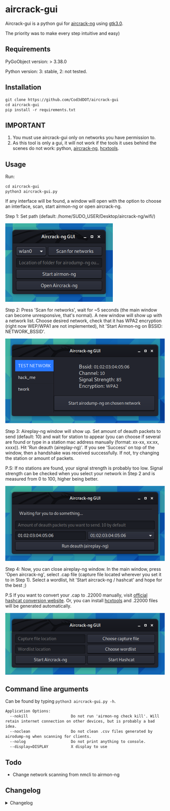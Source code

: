 # aircrack-gui

Aircrack-gui is a python gui for [aircrack-ng](https://www.aircrack-ng.org/) using [gtk3.0](https://pygobject.readthedocs.io/en/latest/).

The priority was to make every step intuitive and easy)

## Requirements

PyGoObject version: > 3.38.0

Python version: 3: stable, 2: not tested.

## Installation

```
git clone https://github.com/Cod3dDOT/aircrack-gui
cd aircrack-gui
pip install -r requirements.txt
```

## IMPORTANT

1. You must use aircrack-gui only on networks you have permission to.
2. As this tool is only a gui, it will not work if the tools it uses behind the scenes do not work: python, [aircrack-ng](https://www.aircrack-ng.org/), [hcxtools](https://github.com/ZerBea/hcxtools).

## Usage 

Run:

```
cd aircrack-gui
python3 aircrack-gui.py
```
If any interface will be found, a window will open with the option to choose an interface, scan, start airmon-ng or open aircrack-ng.

Step 1: Set path (default: /home/SUDO_USER/Desktop/aircrack-ng/wifi/)

![main window](/demo/main_window.png)

Step 2: Press 'Scan for networks', wait for ~5 seconds (the main window can become unresponsive, that's normal). A new window will show up with a network list. Choose desired network, check that it has WPA2 encryption (right now WEP/WPA1 are not implemented), hit 'Start Airmon-ng on BSSID: NETWORK_BSSID'.

![scanning window](/demo/scanning_window.png)

Step 3: Aireplay-ng window will show up. Set amount of deauth packets to send (default: 10) and wait for station to appear (you can choose if several are found or type in a station mac address manually (format: xx-xx, xx:xx, xxxx)). Hit 'Run deauth (aireplay-ng)'. If you see 'Success' on top of the window, then a handshake was received successfully. If not, try changing the station or amount of packets.

P.S: If no stations are found, your signal strength is probably too low. Signal strength can be checked when you select your network in Step 2 and is measured from 0 to 100, higher being better.

![aireplay-ng window](/demo/aireplay-ng_window.png)

Step 4: Now, you can close aireplay-ng window. In the main window, press 'Open aircrack-ng', select .cap file (capture file located wherever you set it to in Step 1). Select a wordlist, hit 'Start aircrack-ng / hashcat' and hope for the best ;)

P.S If you want to convert your .cap to .22000 manually, visit [official hashcat conversion website](https://hashcat.net/cap2hashcat/). Or, you can install [hcxtools](https://github.com/ZerBea/hcxtools) and .22000 files will be generated automatically. 

![aireplay-ng window](/demo/aircrack-ng_window.png)

## Command line arguments

Can be found by typing ```python3 aircrack-gui.py -h```.
```
Application Options:
  --nokill                   Do not run 'airmon-ng check kill'. Will retain internet connection on other devices, but is probably a bad idea.
  --noclean                  Do not clean .csv files generated by airodump-ng when scanning for clients.
  --nolog                    Do not print anything to console.
  --display=DISPLAY          X display to use
```

## Todo

- Change network scanning from nmcli to airmon-ng

## Changelog
<details>
  <summary>Changelog</summary>
  
- 0.0.6 --- Added command line arguments. Files, generated by airodump-ng (.csv, .netxml) are now automatically deleted. Minor log improvements and code formatting.

- 0.0.5 --- Added automatic .cap to .22000 conversion when selecting hashcat and [hcxtools](https://github.com/ZerBea/hcxtools) are installed. Minor ui updates.

- 0.0.4 --- Removed xterm windows (except for aircrack-ng/hashcat), fixed selected station deselecting/changing when updated.

- 0.0.3 --- Hashcat support.

- 0.0.2 --- README.md changes, etc.

- 0.0.1 --- Initial commit.
</details>
